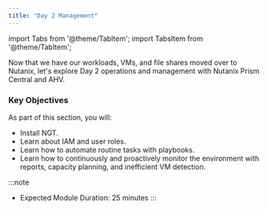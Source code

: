 ```yaml
---
title: "Day 2 Management"
---
```


import Tabs from '@theme/TabItem';
import TabsItem from '@theme/TabItem';

Now that we have our workloads, VMs, and file shares moved over to Nutanix, let's explore Day 2 operations and management with Nutanix Prism Central and AHV.

### Key Objectives

As part of this section, you will:

- Install NGT.
- Learn about IAM and user roles.
- Learn how to automate routine tasks with playbooks.
- Learn how to continuously and proactively monitor the environment with reports, capacity planning, and inefficient VM detection.

:::note
- Expected Module Duration: 25 minutes
:::
